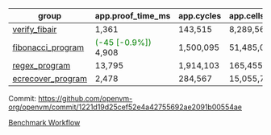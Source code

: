 | group | app.proof_time_ms | app.cycles | app.cells_used | leaf.proof_time_ms | leaf.cycles | leaf.cells_used |
| -- | -- | -- | -- | -- | -- | -- |
| [verify_fibair](https://github.com/openvm-org/openvm/blob/benchmark-results/benchmarks/verify_fibair-1221d19d25cef52e4a42755692ae2091b00554ae.md) | 1,361 |  143,515 |  8,289,562 |- | - | - |
| [fibonacci_program](https://github.com/openvm-org/openvm/blob/benchmark-results/benchmarks/fibonacci-1221d19d25cef52e4a42755692ae2091b00554ae.md) |<span style='color: green'>(-45 [-0.9%])</span> 4,908 |  1,500,095 |  51,485,080 |- | - | - |
| [regex_program](https://github.com/openvm-org/openvm/blob/benchmark-results/benchmarks/regex-1221d19d25cef52e4a42755692ae2091b00554ae.md) | 13,795 |  1,914,103 |  165,455,373 | 16,018 |  2,056,394 |  154,574,122 |
| [ecrecover_program](https://github.com/openvm-org/openvm/blob/benchmark-results/benchmarks/ecrecover-1221d19d25cef52e4a42755692ae2091b00554ae.md) | 2,478 |  284,567 |  15,055,723 | 11,387 |  1,604,024 |  117,321,036 |


Commit: https://github.com/openvm-org/openvm/commit/1221d19d25cef52e4a42755692ae2091b00554ae

[Benchmark Workflow](https://github.com/openvm-org/openvm/actions/runs/13232600324)
